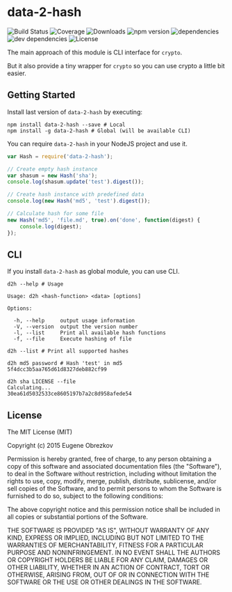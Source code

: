 # data-2-hash

![Build Status](https://img.shields.io/travis/ghaiklor/data-2-hash.svg) ![Coverage](https://img.shields.io/coveralls/ghaiklor/data-2-hash.svg) ![Downloads](https://img.shields.io/npm/dm/data-2-hash.svg) ![npm version](https://img.shields.io/npm/v/data-2-hash.svg) ![dependencies](https://img.shields.io/david/ghaiklor/data-2-hash.svg) ![dev dependencies](https://img.shields.io/david/dev/ghaiklor/data-2-hash.svg) ![License](https://img.shields.io/npm/l/data-2-hash.svg)

The main approach of this module is CLI interface for `crypto`.

But it also provide a tiny wrapper for `crypto` so you can use crypto a little bit easier.

## Getting Started

Install last version of `data-2-hash` by executing:

```shell
npm install data-2-hash --save # Local
npm install -g data-2-hash # Global (will be available CLI)
```

You can require `data-2-hash` in your NodeJS project and use it.

```javascript
var Hash = require('data-2-hash');

// Create empty hash instance
var shasum = new Hash('sha');
console.log(shasum.update('test').digest());

// Create hash instance with predefined data
console.log(new Hash('md5', 'test').digest());

// Calculate hash for some file
new Hash('md5', 'file.md', true).on('done', function(digest) {
    console.log(digest);
});
```

## CLI

If you install `data-2-hash` as global module, you can use CLI.

```shell
d2h --help # Usage

Usage: d2h <hash-function> <data> [options]

Options:

  -h, --help     output usage information
  -V, --version  output the version number
  -l, --list     Print all available hash functions
  -f, --file     Execute hashing of file

d2h --list # Print all supported hashes

d2h md5 password # Hash 'test' in md5
5f4dcc3b5aa765d61d8327deb882cf99

d2h sha LICENSE --file
Calculating...
30ea61d5032533ce8605197b7a2c8d958afede54
```

## License

The MIT License (MIT)

Copyright (c) 2015 Eugene Obrezkov

Permission is hereby granted, free of charge, to any person obtaining a copy
of this software and associated documentation files (the "Software"), to deal
in the Software without restriction, including without limitation the rights
to use, copy, modify, merge, publish, distribute, sublicense, and/or sell
copies of the Software, and to permit persons to whom the Software is
furnished to do so, subject to the following conditions:

The above copyright notice and this permission notice shall be included in all
copies or substantial portions of the Software.

THE SOFTWARE IS PROVIDED "AS IS", WITHOUT WARRANTY OF ANY KIND, EXPRESS OR
IMPLIED, INCLUDING BUT NOT LIMITED TO THE WARRANTIES OF MERCHANTABILITY,
FITNESS FOR A PARTICULAR PURPOSE AND NONINFRINGEMENT. IN NO EVENT SHALL THE
AUTHORS OR COPYRIGHT HOLDERS BE LIABLE FOR ANY CLAIM, DAMAGES OR OTHER
LIABILITY, WHETHER IN AN ACTION OF CONTRACT, TORT OR OTHERWISE, ARISING FROM,
OUT OF OR IN CONNECTION WITH THE SOFTWARE OR THE USE OR OTHER DEALINGS IN THE
SOFTWARE.
